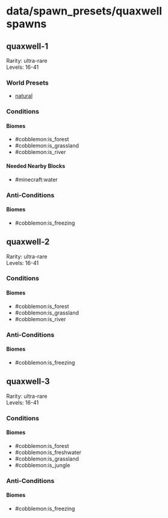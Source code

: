 # data/spawn_presets/quaxwell spawns  
  
## quaxwell-1  
Rarity: ultra-rare  
Levels: 16-41  
  
### World Presets  
* [natural](/data/world_presets/natural.md)  
  
### Conditions  
  
#### Biomes  
  * #cobblemon:is_forest
  * #cobblemon:is_grassland
  * #cobblemon:is_river
  
  
#### Needed Nearby Blocks  
  * #minecraft:water
  
  
### Anti-Conditions  
  
#### Biomes  
  * #cobblemon:is_freezing
  
  
## quaxwell-2  
Rarity: ultra-rare  
Levels: 16-41  
  
### Conditions  
  
#### Biomes  
  * #cobblemon:is_forest
  * #cobblemon:is_grassland
  * #cobblemon:is_river
  
  
### Anti-Conditions  
  
#### Biomes  
  * #cobblemon:is_freezing
  
  
## quaxwell-3  
Rarity: ultra-rare  
Levels: 16-41  
  
### Conditions  
  
#### Biomes  
  * #cobblemon:is_forest
  * #cobblemon:is_freshwater
  * #cobblemon:is_grassland
  * #cobblemon:is_jungle
  
  
### Anti-Conditions  
  
#### Biomes  
  * #cobblemon:is_freezing
  
